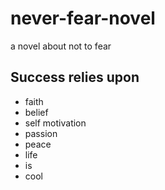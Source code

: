 # never-fear-novel
 a novel about not to fear

## Success relies upon

- faith
- belief
- self motivation
- passion
- peace
- life
- is
- cool

